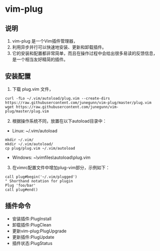 # vim-plug
## 说明
1. vim-plug 是一个Vim插件管理器，
2. 利用异步并行可以快速地安装、更新和卸载插件。
3. 它的安装和配置都非常简单，而且在操作过程中会给出很多易读的反馈信息，是一个相当友好精简的插件。

## 安装配置
1. 下载 plug.vim 文件，
```
curl -fLo ~/.vim/autoload/plug.vim --create-dirs  https://raw.githubusercontent.com/junegunn/vim-plug/master/plug.vim
wget https://raw.githubusercontent.com/junegunn/vim-plug/master/plug.vim
```

2. 根据操作系统不同，放置在以下autoload目录中：

  * Linux: ~/.vim/autoload
```
mkdir ~/.vim/
mkdir ~/.vim/autoload/
cp plug/plug.vim ~/.vim/autoload
```

  * Windows: ~\vimfiles\autoload\plug.vim


3. 在vimrc配置文件中增加plug-vim部分，示例如下：
```
call plug#begin('~/.vim/plugged')
" Shorthand notation for plugin
Plug 'foo/bar'
call plug#end()
```

## 插件命令
- 安装插件:PlugInstall
- 卸载插件:PlugClean
- 更新vim-plug:PlugUpgrade
- 更新插件:PlugUpdate
- 插件状态:PlugStatus
